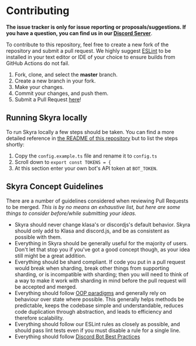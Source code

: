 # Contributing

**The issue tracker is only for issue reporting or proposals/suggestions. If you have a question, you can find us in our [Discord Server](https://join.skyra.pw)**.

To contribute to this repository, feel free to create a new fork of the repository and
submit a pull request. We highly suggest [ESLint](https://eslint.org/) to be installed
in your text editor or IDE of your choice to ensure builds from GitHub Actions do not fail.

1. Fork, clone, and select the **master** branch.
2. Create a new branch in your fork.
3. Make your changes.
4. Commit your changes, and push them.
5. Submit a Pull Request [here](https://github.com/skyra-project/skyra/pulls)!

## Running Skyra locally

To run Skyra locally a few steps should be taken. You can find a more detailed reference in [the README of this repository](https://github.com/skyra-project/skyra) but to list the steps shortly:

1. Copy the `config.example.ts` file and rename it to `config.ts`
2. Scroll down to `export const TOKENS = {`
3. At this section enter your own bot's API token at `BOT_TOKEN`.

## Skyra Concept Guidelines

There are a number of guidelines considered when reviewing Pull Requests to be merged. _This is by no means an exhaustive list, but here are some things to consider before/while submitting your ideas._

- Skyra should never change klasa's or discordjs's default behavior. Skyra should only add to Klasa and discord.js, and be as consistent as possible with them.
- Everything in Skyra should be generally useful for the majority of users. Don't let that stop you if you've got a good concept though, as your idea still might be a great addition.
- Everything should be shard compliant. If code you put in a pull request would break when sharding, break other things from supporting sharding, or is incompatible with sharding; then you will need to think of a way to make it work with sharding in mind before the pull request will be accepted and merged.
- Everything should follow [OOP paradigms](https://en.wikipedia.org/wiki/Object-oriented_programming) and generally rely on behaviour over state where possible. This generally helps methods be predictable, keeps the codebase simple and understandable, reduces code duplication through abstraction, and leads to efficiency and therefore scalability.
- Everything should follow our ESLint rules as closely as possible, and should pass lint tests even if you must disable a rule for a single line.
- Everything should follow [Discord Bot Best Practices](https://github.com/meew0/discord-bot-best-practices)
